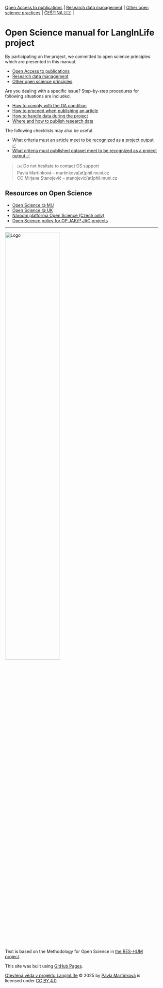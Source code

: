 [Open Access to publications](/osprinciples/open-access-en) | [Research data management](/osprinciples/sprava-dat-en) | [Other open science practices](/osprinciples/dalsi-postupy-en) | [ČEŠTINA 🇨🇿](/osprinciples/index) |

# Open Science manual for LangInLife project 

By participating on the project, we committed to open science principles which are presented in this manual. 
- [Open Access to publications](/osprinciples/open-access-en)
- [Research data management](/osprinciples/sprava-dat-en)
- [Other open science principles](/osprinciples/dalsi-postupy-en)

Are you dealing with a specific issue? Step-by-step procedures for following situations are included.
- [How to comply with the OA condition](/osprinciples/open-access-en#how-to-comply-with-the-oa-condition)
- [How to proceed when publishing an article](/osprinciples/open-access-en#how-to-proceed-when-publishing-an-article)
- [How to handle data during the project](/osprinciples/sprava-dat-en#how-to-handle-data-during-the-project)
- [Where and how to publish research data](/osprinciples/sprava-dat-en#where-and-how-to-publish-research-data)

The following checklists may also be useful.
- [What criteria must an article meet to be recognized as a project output ✅](/osprinciples/open-access-en#what-criteria-must-an-article-meet-to-be-recognized-as-a-project-output)
- [What criteria must published dataset meet to be recognized as a project output ✅](/osprinciples/sprava-dat-en#what-criteria-must-published-dataset-meet-to-be-recognized-as-a-project-output)

> ✉️ Do not hesitate to contact OS support <br>
> Pavla Martinková – martinkova[at]phil.muni.cz <br>
> CC Mirjana Stanojević – stanojevic[at]phil.muni.cz

## Resources on Open Science

- [Open Science @ MU](https://www.openscience.muni.cz/en)
- [Open Science @ UK](https://openscience.cuni.cz/en)
- [Národní platforma Open Science (Czech only)](https://openscience.cz)
- [Open Science policy for OP JAK/P JAC projects](https://opjak.cz/wp-content/uploads/2025/07/P-JAC-Open-Science-Policy.pdf)

---

<img src="/osprinciples/footer.png" alt="Logo" style="width: 60%;">

Text is based on the Methodology for Open Science in [the RES-HUM project](https://reshum.muni.cz).

This site was built using [GitHub Pages](https://pages.github.com/).

[Otevřená věda v projektu LangInLife](https://pavla-martinkova.github.io/osprinciples/) © 2025 by [Pavla Martinková](https://github.com/pavla-martinkova) is licensed under [CC BY 4.0](https://creativecommons.org/licenses/by/4.0/).
